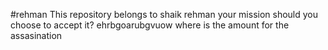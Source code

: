 #rehman
This repository belongs to shaik rehman
your mission should you choose to accept it?
ehrbgoarubgvuow
where is the amount for the assasination
